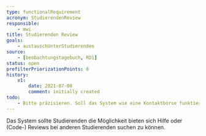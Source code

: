 ```yaml
---
type: functionalRequirement
acronym: StudierendenReview
responsible:
    - mwi
title: Studierenden Review
goals:
    - austauschUnterStudierenden
source:
    - [beobachtungstagebuch, RD1]
status: open
prefilterPriorizationPoints: 0
history:
    v1:
        date: 2021-07-08
        comment: initially created
todo:
    - Bitte präzisieren. Soll das System wie eine Kontaktbörse funktieren? Oder selbst so eine Code-Review-Funktion mit Kommentaren anbieten?
---
```


Das System sollte Studierenden die Möglichkeit bieten sich Hilfe oder (Code-) Reviews bei anderen Studierenden suchen zu können.
